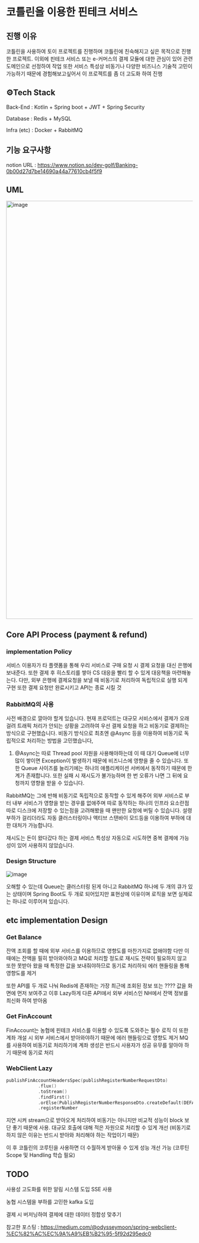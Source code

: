 # 코틀린을 이용한 핀테크 서비스

## 진행 이유

코틀린을 사용하여 토이 프로젝트를 진행하며 코틀린에 친숙해지고 싶은 목적으로 진행한 프로젝트. 이외에 핀테크 서비스 또는 e-커머스의 결제 모듈에 대한 관심이 있어 관련 도메인으로 선정하여 작업
또한 서비스 특성상 비동기나 다양한 비즈니스 기술적 고민이 가능하기 때문에 경험해보고싶어서 이 프로젝트를 좀 더 고도화 하여 진행 

## ⚙️Tech Stack

Back-End : Kotlin + Spring boot + JWT + Spring Security

Database : Redis + MySQL

Infra (etc) : Docker + RabbitMQ

## 기능 요구사항 

notion URL : https://www.notion.so/dev-golf/Banking-0b00d27d7be14690a44a77610cb4f5f9 

## UML

<img width="1126" alt="image" src="https://user-images.githubusercontent.com/77387861/229456761-02353690-7a47-4756-81ed-b802d0db61a1.png">


## Core API Process (payment & refund)

### implementation Policy

서비스 이용자가 타 플랫폼을 통해 우리 서비스로 구매 요청 시 결제 요청을 대신 은행에 보내준다. 또한 결제 후 히스토리를 쌓아 CS 대응을 빨리 할 수 있게 대응책을 마련해놓는다.
다만, 외부 은행에 결제요청을 보낼 때 비동기로 처리하여 독립적으로 실행 되게 구현 또한 결제 요청만 완료시키고 API는 종료 시킬 것

### RabbitMQ의 사용

사전 배경으로 깔아야 할게 있습니다. 현재 프로덕트는 대규모 서비스에서 결제가 오래걸려 트래픽 처리가 안되는 상황을 고려하여 우선 결제 요청을 하고 비동기로 결제하는 방식으로 구현했습니다. 비동기 방식으로 최초엔 @Async 등을 이용하여 비동기로 독립적으로 처리하는 방법을 고민했습니다,

1. @Async는 따로 Thread pool 자원을 사용해야하는데 이 때 대기 Queue에 너무 많이 쌓이면 Exception이 발생하기 때문에 비즈니스에 영향을 줄 수 있습니다. 또한 Queue 사이즈를 늘리기에는 하나의 애플리케이션 서버에서 동작하기 때문에 한계가 존재합니다. 또한 실패 시 재시도가 불가능하며 한 번 오류가 나면 그 뒤에 요청까지 영향을 받을 수 있습니다. 

RabbitMQ는 그에 반해 비동기로 독립적으로 동작할 수 있게 해주어 외부 서비스로 부터 내부 서비스가 영향을 받는 경우를 없애주며 따로 동작하는 하나의 인프라 요소란점 따로 디스크에 저장할 수 있는점을 고려해봤을 때 왠만한 요청에 버틸 수 있습니다. 설령 부하가 걸리더라도 자동 클러스터링이나 액티브 스탠바이 모드등을 이용하여 부하에 대한 대처가 가능합니다.

재시도는 돈이 왔다갔다 하는 결제 서비스 특성상 자동으로 시도하면 중복 결제에 가능성이 있어 사용하지 않았습니다.

### Design Structure

![image](https://user-images.githubusercontent.com/77387861/229472955-c69ee095-90a3-4e0c-b6e5-87ca2d463f9e.png)


오해할 수 있는데 Queue는 클러스터링 된게 아니고 RabbitMQ 하나에 두 개의 큐가 있는 상태이며 Spring Boot도 두 개로 되어있지만 표현상에 이유이며 로직을 보면 실제로는 하나로 이루어져 있습니다.


## etc implementation Design

### Get Balance

잔액 조회를 할 때에 외부 서비스를 이용하므로 영향도를 마찬가지로 없애야함 다만 이 때에는 잔액을 필히 받아와야하고 MQ로 처리할 정도로 재시도 전략이 필요하지 않고 또한 못받아 왔을 때 특정한 값을 보내줘야하므로 동기로 처리하되 에러 핸들링을 통해 영향도를 제거

또한 API를 두 개로 나눠 Redis에 존재하는 가장 최근에 조회된 정보 또는 ???? 값을 화면에 먼저 보여주고 이후 Lazy하게 다른 API에서 외부 서비스인 NH에서 잔액 정보를 최신화 하여 받아옴

### Get FinAccount

FinAccount는 농협에 핀테크 서비스를 이용할 수 있도록 도와주는 필수 로직 이 또한 계좌 개설 시 외부 서비스에서 받아와야하기 때문에 에러 핸들링으로 영향도 제거 MQ를 사용하여 비동기로 처리하기에 계좌 생성은 반드시 사용자가 성공 유무를 알아야 하기 때문에 동기로 처리 


### WebClient Lazy

```kotlin
publishFinAccountHeadersSpec(publishRegisterNumberRequestDto)
            .flux()
            .toStream()
            .findFirst()
            .orElse(PublishRegisterNumberResponseDto.createDefault(DEFAULT_NH_VALUE))
            .registerNumber
```

지연 시켜 stream으로 받아오게 처리하여 비동기는 아니지만 비교적 성능이 block 보단 좋기 때문에 사용. 대규모 호출에 대해 적은 자원으로 처리할 수 있게 개선 (비동기로 하지 않은 이유는 반드시 받아와 처리해야 하는 작업이기 때문)

이 후 코틀린의 코루틴을 사용하면 더 수월하게 받아올 수 있게 성능 개선 가능 (코루틴 Scope 및 Handling 학습 필요)

## TODO

사용성 고도화를 위한 알림 시스템 도입 SSE 사용 

농협 시스템을 부하를 고민한 kafka 도입

결제 시 버저닝하여 결제에 대한 데이터 정합성 맞추기

참고한 포스팅 : https://medium.com/@odysseymoon/spring-webclient-%EC%82%AC%EC%9A%A9%EB%B2%95-5f92d295edc0
